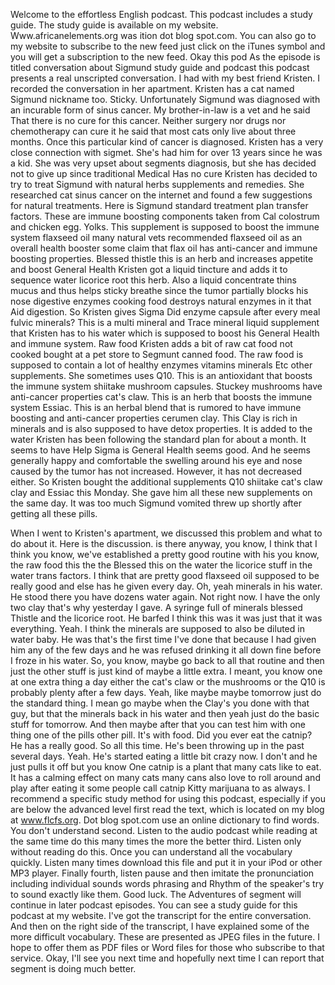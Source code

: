 Welcome to the effortless English podcast. This podcast includes a study guide. The study guide is available on my website. Www.africanelements.org was ition dot blog spot.com. You can also go to my website to subscribe to the new feed just click on the iTunes symbol and you will get a subscription to the new feed. Okay this pod As the episode is titled conversation about Sigmund study guide and podcast this podcast presents a real unscripted conversation. I had with my best friend Kristen. I recorded the conversation in her apartment. Kristen has a cat named Sigmund nickname too. Sticky. Unfortunately Sigmund was diagnosed with an incurable form of sinus cancer. My brother-in-law is a vet and he said That there is no cure for this cancer. Neither surgery nor drugs nor chemotherapy can cure it he said that most cats only live about three months. Once this particular kind of cancer is diagnosed. Kristen has a very close connection with sigmet. She's had him for over 13 years since he was a kid. She was very upset about segments diagnosis, but she has decided not to give up since traditional Medical Has no cure Kristen has decided to try to treat Sigmund with natural herbs supplements and remedies. She researched cat sinus cancer on the internet and found a few suggestions for natural treatments. Here is Sigmund standard treatment plan transfer factors. These are immune boosting components taken from Cal colostrum and chicken egg. Yolks. This supplement is supposed to boost the immune system flaxseed oil many natural vets recommended flaxseed oil as an overall health booster some claim that flax oil has anti-cancer and immune boosting properties. Blessed thistle this is an herb and increases appetite and boost General Health Kristen got a liquid tincture and adds it to sequence water licorice root this herb. Also a liquid concentrate thins mucus and thus helps sticky breathe since the tumor partially blocks his nose digestive enzymes cooking food destroys natural enzymes in it that Aid digestion. So Kristen gives Sigma Did enzyme capsule after every meal fulvic minerals? This is a multi mineral and Trace mineral liquid supplement that Kristen has to his water which is supposed to boost his General Health and immune system. Raw food Kristen adds a bit of raw cat food not cooked bought at a pet store to Segmunt canned food. The raw food is supposed to contain a lot of healthy enzymes vitamins minerals Etc other supplements. She sometimes uses Q10. This is an antioxidant that boosts the immune system shiitake mushroom capsules. Stuckey mushrooms have anti-cancer properties cat's claw. This is an herb that boosts the immune system Essiac. This is an herbal blend that is rumored to have immune boosting and anti-cancer properties cerumen clay. This Clay is rich in minerals and is also supposed to have detox properties. It is added to the water Kristen has been following the standard plan for about a month. It seems to have Help Sigma is General Health seems good. And he seems generally happy and comfortable the swelling around his eye and nose caused by the tumor has not increased. However, it has not decreased either. So Kristen bought the additional supplements Q10 shiitake cat's claw clay and Essiac this Monday. She gave him all these new supplements on the same day. It was too much Sigmund vomited threw up shortly after getting all these pills. 

When I went to Kristen's apartment, we discussed this problem and what to do about it. Here is the discussion. is there anyway, you know, I think that I think you know, we've established a pretty good routine with his you know, the raw food this the the Blessed this on the water the licorice stuff in the water trans factors. I think that are pretty good flaxseed oil supposed to be really good and else has he given every day. Oh, yeah minerals in his water. He stood there you have dozens water again. Not right now. I have the only two clay that's why yesterday I gave. A syringe full of minerals blessed Thistle and the licorice root. He barfed I think this was it was just that it was everything. Yeah. I think the minerals are supposed to also be diluted in water baby. He was that's the first time I've done that because I had given him any of the few days and he was refused drinking it all down fine before I froze in his water. So, you know, maybe go back to all that routine and then just the other stuff is just kind of maybe a little extra. I meant, you know one at one extra thing a day either the cat's claw or the mushrooms or the Q10 is probably plenty after a few days. Yeah, like maybe maybe tomorrow just do the standard thing. I mean go maybe when the Clay's you done with that guy, but that the minerals back in his water and then yeah just do the basic stuff for tomorrow. And then maybe after that you can test him with one thing one of the pills other pill. It's with food. Did you ever eat the catnip? He has a really good. So all this time. He's been throwing up in the past several days. Yeah. He's started eating a little bit crazy now. I don't and he just pulls it off but you know One catnip is a plant that many cats like to eat. It has a calming effect on many cats many cans also love to roll around and play after eating it some people call catnip Kitty marijuana to as always. I recommend a specific study method for using this podcast, especially if you are below the advanced level first read the text, which is located on my blog at www.flcfs.org. Dot blog spot.com use an online dictionary to find words. You don't understand second. Listen to the audio podcast while reading at the same time do this many times the more the better third. Listen only without reading do this. Once you can understand all the vocabulary quickly. Listen many times download this file and put it in your iPod or other MP3 player. Finally fourth, listen pause and then imitate the pronunciation including individual sounds words phrasing and Rhythm of the speaker's try to sound exactly like them. Good luck. The Adventures of segment will continue in later podcast episodes. You can see a study guide for this podcast at my website. I've got the transcript for the entire conversation. And then on the right side of the transcript, I have explained some of the more difficult vocabulary. These are presented as JPEG files in the future. I hope to offer them as PDF files or Word files for those who subscribe to that service. Okay, I'll see you next time and hopefully next time I can report that segment is doing much better. 
